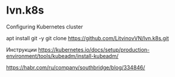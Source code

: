 # lvn.k8s
Configuring Kubernetes cluster

apt install git -y
git clone https://github.com/LitvinovVN/lvn.k8s.git


Инструкции
https://kubernetes.io/docs/setup/production-environment/tools/kubeadm/install-kubeadm/

https://habr.com/ru/company/southbridge/blog/334846/